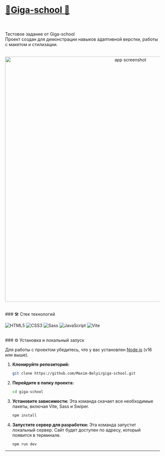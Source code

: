 <h1> <a href="https://maxim-belyi.github.io/giga-school/" target="_blank">
📝Giga-school 📝</a> </h1>
<br>
<br>
Тестовое задание от Giga-school
<br>
Проект создан для демонстрации навыков адаптивной верстки, работы с макетом и стилизации.
<br>
<br>
<p align="center">
  <img src="images/title.avif" alt="app screenshot" width="800">
</p>
<br>
### 🛠️ Стек технологий

![HTML5](https://camo.githubusercontent.com/c587a3bc846443ec1d1675ad4dc630495fc7ec473e74cbce391552a9c53b857c/68747470733a2f2f696d672e736869656c64732e696f2f62616467652f2d48544d4c352d6f72616e67653f6c6f676f3d68746d6c35266c6f676f436f6c6f723d7768697465)
![CSS3](https://camo.githubusercontent.com/a5aeb17d7ec1bb24ff43862059cc5a97e3b60e4ff27057ed10ba4925603f9f0f/68747470733a2f2f696d672e736869656c64732e696f2f62616467652f2d435353332d626c75653f6c6f676f3d63737333266c6f676f436f6c6f723d7768697465)
![Sass](https://camo.githubusercontent.com/74d5655386be146493165f4b1e4a0b455621f62c3c6b256efe90895071bb2c3a/68747470733a2f2f696d672e736869656c64732e696f2f62616467652f2d534353532d4343363639393f6c6f676f3d73617373266c6f676f436f6c6f723d7768697465)
![JavaScript](https://camo.githubusercontent.com/b28dbfaba05bd8a8a5bb5c4750fc77e1d754f92e571ce10ada92ef061aa31780/68747470733a2f2f696d672e736869656c64732e696f2f62616467652f2d4a6176615363726970742d79656c6c6f773f6c6f676f3d6a617661736372697074266c6f676f436f6c6f723d626c61636b)
![Vite](https://camo.githubusercontent.com/fcdc4659ef977c26f585f311eb79d17d888dd22e80bb4c7df89d7a232b387249/68747470733a2f2f696d672e736869656c64732e696f2f62616467652f2d566974652d3634364346463f6c6f676f3d76697465266c6f676f436f6c6f723d7768697465)

<br>
### ⚙️ Установка и локальный запуск

Для работы с проектом убедитесь, что у вас установлен [Node.js](https://nodejs.org/ru/) (v16 или выше).

1.  **Клонируйте репозиторий:**

    ```bash
    git clone https://github.com/Maxim-Belyi/giga-school.git
    ```

2.  **Перейдите в папку проекта:**

    ```bash
    cd giga-school
    ```

3.  **Установите зависимости:**
    Эта команда скачает все необходимые пакеты, включая Vite, Sass и Swiper.

    ```bash
    npm install
    ```

4.  **Запустите сервер для разработки:**
    Эта команда запустит локальный сервер. Сайт будет доступен по адресу, который появится в терминале.
    ```bash
    npm run dev
    ```

---
